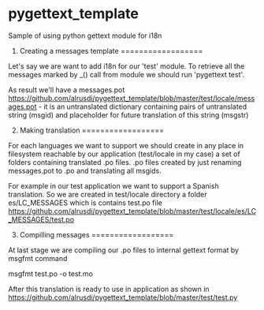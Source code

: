 pygettext_template
==================

Sample of using python gettext module for i18n


1. Creating a messages template 
==================

Let's say we are want to add i18n for our 'test' module.
To retrieve all the messages marked by _() call from module we should run 'pygettext test'.

As result we'll have a messages.pot https://github.com/alrusdi/pygettext_template/blob/master/test/locale/messages.pot -
it is an untranslated dictionary containing pairs of untranslated string (msgid) and
placeholder for future translation of this string (msgstr)



2. Making translation
==================

For each languages we want to support we should create in any place in filesystem reachable 
by our application (test/locale in my case) a set of folders containing translated .po files.
.po files created by just renaming messages.pot to <somewhat>.po and translating all msgids.

For example in our test application we want to support a Spanish translation. So we are created in test/locale directory
a folder es/LC_MESSAGES which is contains test.po file https://github.com/alrusdi/pygettext_template/blob/master/test/locale/es/LC_MESSAGES/test.po



3. Compilling messages
==================

At last stage we are compiling our .po files to internal gettext format by msgfmt command

msgfmt test.po -o test.mo

After this translation is ready to use in application as shown in https://github.com/alrusdi/pygettext_template/blob/master/test/test.py

